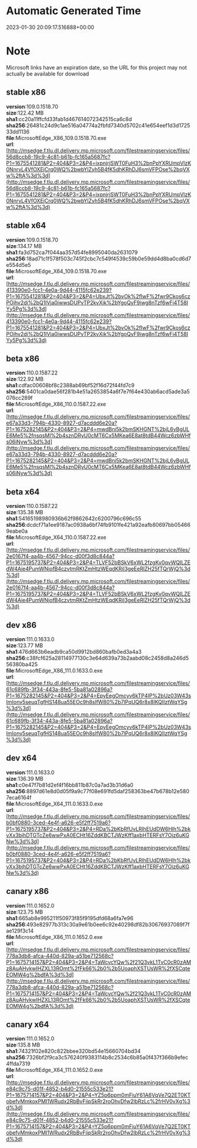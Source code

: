 # Automatic Generated Time
2023-01-30 20:09:17.516888+00:00

# Note
Microsoft links have an expiration date, so the URL for this project may not actually be available for download

## stable x86
**version**:109.0.1518.70  
**size**:122.42 MB  
**sha1**:cc20a11ffcfd33fab1d467614072342515ca6c8d  
**sha256**:26481c24d9c1ae516a04774a2fbfd7340d5702c41e654eef1d3d172533dd1136  
**file**:MicrosoftEdge_X86_109.0.1518.70.exe  
**url**:[http://msedge.f.tlu.dl.delivery.mp.microsoft.com/filestreamingservice/files/56d8ccb8-19c9-4c81-b61b-fc165a5687fc?P1=1675541281&P2=404&P3=2&P4=ixpnjrjSWT0FuH3%2bnPpYXRUmpVlzK0NnrvL4VfOXEjCrq0WQ%2bwbYlZyh5B4fK5dhKRhDJ6smVFPOse%2bqVXw%2ftA%3d%3d](http://msedge.f.tlu.dl.delivery.mp.microsoft.com/filestreamingservice/files/56d8ccb8-19c9-4c81-b61b-fc165a5687fc?P1=1675541281&P2=404&P3=2&P4=ixpnjrjSWT0FuH3%2bnPpYXRUmpVlzK0NnrvL4VfOXEjCrq0WQ%2bwbYlZyh5B4fK5dhKRhDJ6smVFPOse%2bqVXw%2ftA%3d%3d)  

## stable x64
**version**:109.0.1518.70  
**size**:134.17 MB  
**sha1**:fa3d752ca7f044aa357d54fe8995040da2631079  
**sha256**:18ad71c1f578f503c745f2cbc7c549f4539c59b0e59dd4d8ba0cd6d7e554d5e5  
**file**:MicrosoftEdge_X64_109.0.1518.70.exe  
**url**:[http://msedge.f.tlu.dl.delivery.mp.microsoft.com/filestreamingservice/files/413390e0-fcc1-4e0a-9d44-4115fc62e239?P1=1675541281&P2=404&P3=2&P4=UbxJt%2bvOk%2fIwF%2fwr9Ckos6czPOihv2di%2bQ1lVja0iwwsDUPvTP2kvXik%2bYgoQyF9iwg8nTzf6wFi4T58IYy5Pg%3d%3d](http://msedge.f.tlu.dl.delivery.mp.microsoft.com/filestreamingservice/files/413390e0-fcc1-4e0a-9d44-4115fc62e239?P1=1675541281&P2=404&P3=2&P4=UbxJt%2bvOk%2fIwF%2fwr9Ckos6czPOihv2di%2bQ1lVja0iwwsDUPvTP2kvXik%2bYgoQyF9iwg8nTzf6wFi4T58IYy5Pg%3d%3d)  

## beta x86
**version**:110.0.1587.22  
**size**:122.92 MB  
**sha1**:cdfac00608bf8c2388ab69bf52f16d72f44fd7c9  
**sha256**:5401ca0dae56f281b4e51a2653854a6f7e7f64e430ab6acd5ade3a5076cc289f  
**file**:MicrosoftEdge_X86_110.0.1587.22.exe  
**url**:[http://msedge.f.tlu.dl.delivery.mp.microsoft.com/filestreamingservice/files/e67a33d3-794b-4330-8927-d7acddd6e20a?P1=1675282145&P2=404&P3=2&P4=mwdBni5k2bmSKHGNT%2bjL6vBgULE6Me5%2fnsqsMl%2b4sznDRyU0cMT6Cx5MKea6E8at8tdB44Wcz6zbWHfs06iNyw%3d%3d](http://msedge.f.tlu.dl.delivery.mp.microsoft.com/filestreamingservice/files/e67a33d3-794b-4330-8927-d7acddd6e20a?P1=1675282145&P2=404&P3=2&P4=mwdBni5k2bmSKHGNT%2bjL6vBgULE6Me5%2fnsqsMl%2b4sznDRyU0cMT6Cx5MKea6E8at8tdB44Wcz6zbWHfs06iNyw%3d%3d)  

## beta x64
**version**:110.0.1587.22  
**size**:135.38 MB  
**sha1**:54165198980936b62f9862642c6200796c696c55  
**sha256**:dcdcf71a1ee9187ac0938a6bf74fb9101fe421a92eafb80697bb054669eabe0a  
**file**:MicrosoftEdge_X64_110.0.1587.22.exe  
**url**:[http://msedge.f.tlu.dl.delivery.mp.microsoft.com/filestreamingservice/files/2e0167f4-aa4b-4567-94cc-d00f3d8c844a?P1=1675195737&P2=404&P3=2&P4=TLVF52bBSkV6xWL2fzgKv0qvWQILZEdW4Aie4PumWNjofB4czvtmRKtZmHtzWEqdKRiI3geEeRlZH25fTQrWjQ%3d%3d](http://msedge.f.tlu.dl.delivery.mp.microsoft.com/filestreamingservice/files/2e0167f4-aa4b-4567-94cc-d00f3d8c844a?P1=1675195737&P2=404&P3=2&P4=TLVF52bBSkV6xWL2fzgKv0qvWQILZEdW4Aie4PumWNjofB4czvtmRKtZmHtzWEqdKRiI3geEeRlZH25fTQrWjQ%3d%3d)  

## dev x86
**version**:111.0.1633.0  
**size**:123.77 MB  
**sha1**:476d663b6eadb9ca50d9912bd860bafb0ed3a4a3  
**sha256**:c38fcf625a28114977130c3e64d639a73b2aabd08c2458d8a246d556380ba425  
**file**:MicrosoftEdge_X86_111.0.1633.0.exe  
**url**:[http://msedge.f.tlu.dl.delivery.mp.microsoft.com/filestreamingservice/files/61c689fb-3f34-443a-8fe5-5ba81a02896a?P1=1675282145&P2=404&P3=2&P4=EpyEegOmcyv6kTP4IP%2bUz03W43sImIonv5seuqTgfHS148ua55EOc9h8slfW80%2b7lPqUQ6r8x8lKQIIztWqYSg%3d%3d](http://msedge.f.tlu.dl.delivery.mp.microsoft.com/filestreamingservice/files/61c689fb-3f34-443a-8fe5-5ba81a02896a?P1=1675282145&P2=404&P3=2&P4=EpyEegOmcyv6kTP4IP%2bUz03W43sImIonv5seuqTgfHS148ua55EOc9h8slfW80%2b7lPqUQ6r8x8lKQIIztWqYSg%3d%3d)  

## dev x64
**version**:111.0.1633.0  
**size**:136.39 MB  
**sha1**:c0e47f7b81d2ef4f16bb811b87c0a7ad3b31d6a0  
**sha256**:8897d61e8d0d05f9a9c77f08e691fd5daf258363be47b678b12e5807eca6164f  
**file**:MicrosoftEdge_X64_111.0.1633.0.exe  
**url**:[http://msedge.f.tlu.dl.delivery.mp.microsoft.com/filestreamingservice/files/b0bf0880-3ced-4e4f-a626-e5f2ff7519a6?P1=1675195737&P2=404&P3=2&P4=RDa%2bKbRfUvLRlhEUdDW6Hlh%2bkvXx3bjhDTGTcZe6wwPxA0ECHt16ZddKBCTJWzKff1axbHTERFsY7Oiz6uKGNw%3d%3d](http://msedge.f.tlu.dl.delivery.mp.microsoft.com/filestreamingservice/files/b0bf0880-3ced-4e4f-a626-e5f2ff7519a6?P1=1675195737&P2=404&P3=2&P4=RDa%2bKbRfUvLRlhEUdDW6Hlh%2bkvXx3bjhDTGTcZe6wwPxA0ECHt16ZddKBCTJWzKff1axbHTERFsY7Oiz6uKGNw%3d%3d)  

## canary x86
**version**:111.0.1652.0  
**size**:123.75 MB  
**sha1**:665ab8e995211f50973f85f9195dfd68a6fa7e96  
**sha256**:493e82977b313c30a9e61b0ee6c92e40298df82b30676937089f7fae129f3c14  
**file**:MicrosoftEdge_X86_111.0.1652.0.exe  
**url**:[http://msedge.f.tlu.dl.delivery.mp.microsoft.com/filestreamingservice/files/778a3db8-afca-440d-829a-a51be712568c?P1=1675714157&P2=404&P3=2&P4=TaWcvcYQw%2f21Q3vkL1TvC0cR0zAMz8AuAHvkwIHZXL13ROmt%2fFk66%2b0%2b5UoaphXSTUsWR%2fXSCqteEOMW4g%2bdfA%3d%3d](http://msedge.f.tlu.dl.delivery.mp.microsoft.com/filestreamingservice/files/778a3db8-afca-440d-829a-a51be712568c?P1=1675714157&P2=404&P3=2&P4=TaWcvcYQw%2f21Q3vkL1TvC0cR0zAMz8AuAHvkwIHZXL13ROmt%2fFk66%2b0%2b5UoaphXSTUsWR%2fXSCqteEOMW4g%2bdfA%3d%3d)  

## canary x64
**version**:111.0.1652.0  
**size**:135.8 MB  
**sha1**:74321f02e820c822bbee320bd54e15660704bd34  
**sha256**:7326bf2f9ca3c576240f9383114b8c2534c6b85a0f437f366b9efec4ffda7319  
**file**:MicrosoftEdge_X64_111.0.1652.0.exe  
**url**:[http://msedge.f.tlu.dl.delivery.mp.microsoft.com/filestreamingservice/files/e84c9c75-d01f-4852-b4d0-21555c533e21?P1=1675714157&P2=404&P3=2&P4=YZ5p6ppm0mFiuY61A6VqVe7Q2ET0KTobefvMmkoxPMI1WRudx2RbBvFiipSkRr2roOhvDfw2lbRzLc%2frHV0vXg%3d%3d](http://msedge.f.tlu.dl.delivery.mp.microsoft.com/filestreamingservice/files/e84c9c75-d01f-4852-b4d0-21555c533e21?P1=1675714157&P2=404&P3=2&P4=YZ5p6ppm0mFiuY61A6VqVe7Q2ET0KTobefvMmkoxPMI1WRudx2RbBvFiipSkRr2roOhvDfw2lbRzLc%2frHV0vXg%3d%3d)  

